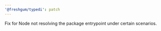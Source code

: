 ```yaml
---
'@freshgum/typedi': patch
---
```


Fix for Node not resolving the package entrypoint under certain scenarios.

